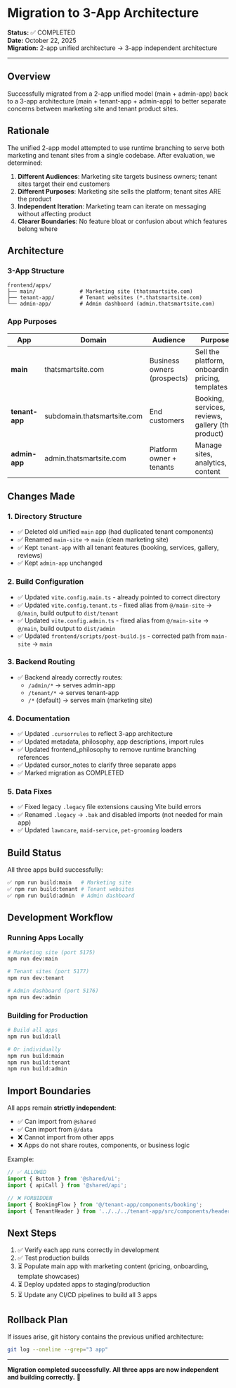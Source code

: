 # Migration to 3-App Architecture

**Status:** ✅ COMPLETED  
**Date:** October 22, 2025  
**Migration:** 2-app unified architecture → 3-app independent architecture

---

## Overview

Successfully migrated from a 2-app unified model (main + admin-app) back to a 3-app architecture (main + tenant-app + admin-app) to better separate concerns between marketing site and tenant product sites.

## Rationale

The unified 2-app model attempted to use runtime branching to serve both marketing and tenant sites from a single codebase. After evaluation, we determined:

1. **Different Audiences**: Marketing site targets business owners; tenant sites target their end customers
2. **Different Purposes**: Marketing site sells the platform; tenant sites ARE the product
3. **Independent Iteration**: Marketing team can iterate on messaging without affecting product
4. **Clearer Boundaries**: No feature bloat or confusion about which features belong where

## Architecture

### 3-App Structure

```
frontend/apps/
├── main/              # Marketing site (thatsmartsite.com)
├── tenant-app/        # Tenant websites (*.thatsmartsite.com) 
└── admin-app/         # Admin dashboard (admin.thatsmartsite.com)
```

### App Purposes

| App | Domain | Audience | Purpose |
|-----|--------|----------|---------|
| **main** | thatsmartsite.com | Business owners (prospects) | Sell the platform, onboarding, pricing, templates |
| **tenant-app** | subdomain.thatsmartsite.com | End customers | Booking, services, reviews, gallery (the product) |
| **admin-app** | admin.thatsmartsite.com | Platform owner + tenants | Manage sites, analytics, content |

## Changes Made

### 1. Directory Structure
- ✅ Deleted old unified `main` app (had duplicated tenant components)
- ✅ Renamed `main-site` → `main` (clean marketing site)
- ✅ Kept `tenant-app` with all tenant features (booking, services, gallery, reviews)
- ✅ Kept `admin-app` unchanged

### 2. Build Configuration
- ✅ Updated `vite.config.main.ts` - already pointed to correct directory
- ✅ Updated `vite.config.tenant.ts` - fixed alias from `@/main-site` → `@/main`, build output to `dist/tenant`
- ✅ Updated `vite.config.admin.ts` - fixed alias from `@/main-site` → `@/main`, build output to `dist/admin`
- ✅ Updated `frontend/scripts/post-build.js` - corrected path from `main-site` → `main`

### 3. Backend Routing
- ✅ Backend already correctly routes:
  - `/admin/*` → serves admin-app
  - `/tenant/*` → serves tenant-app  
  - `/*` (default) → serves main (marketing site)

### 4. Documentation
- ✅ Updated `.cursorrules` to reflect 3-app architecture
- ✅ Updated metadata, philosophy, app descriptions, import rules
- ✅ Updated frontend_philosophy to remove runtime branching references
- ✅ Updated cursor_notes to clarify three separate apps
- ✅ Marked migration as COMPLETED

### 5. Data Fixes
- ✅ Fixed legacy `.legacy` file extensions causing Vite build errors
- ✅ Renamed `.legacy` → `.bak` and disabled imports (not needed for main app)
- ✅ Updated `lawncare`, `maid-service`, `pet-grooming` loaders

## Build Status

All three apps build successfully:

```bash
✅ npm run build:main   # Marketing site
✅ npm run build:tenant # Tenant websites
✅ npm run build:admin  # Admin dashboard
```

## Development Workflow

### Running Apps Locally

```bash
# Marketing site (port 5175)
npm run dev:main

# Tenant sites (port 5177)
npm run dev:tenant

# Admin dashboard (port 5176)
npm run dev:admin
```

### Building for Production

```bash
# Build all apps
npm run build:all

# Or individually
npm run build:main
npm run build:tenant
npm run build:admin
```

## Import Boundaries

All apps remain **strictly independent**:

- ✅ Can import from `@shared`
- ✅ Can import from `@/data`
- ❌ Cannot import from other apps
- ❌ Apps do not share routes, components, or business logic

Example:
```typescript
// ✅ ALLOWED
import { Button } from '@shared/ui';
import { apiCall } from '@shared/api';

// ❌ FORBIDDEN
import { BookingFlow } from '@/tenant-app/components/booking';
import { TenantHeader } from '../../../tenant-app/src/components/header';
```

## Next Steps

1. ✅ Verify each app runs correctly in development
2. ✅ Test production builds
3. ⏳ Populate main app with marketing content (pricing, onboarding, template showcases)
4. ⏳ Deploy updated apps to staging/production
5. ⏳ Update any CI/CD pipelines to build all 3 apps

## Rollback Plan

If issues arise, git history contains the previous unified architecture:
```bash
git log --oneline --grep="3 app"
```

---

**Migration completed successfully. All three apps are now independent and building correctly.** 🎉

